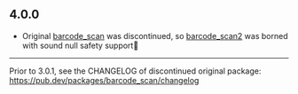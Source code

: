 ## 4.0.0

- Original [barcode_scan](https://pub.dev/packages/barcode_scan) was discontinued, so [barcode_scan2](https://pub.dev/packages/barcode_scan) was borned with sound null safety support🎉

---

Prior to 3.0.1, see the CHANGELOG of discontinued original package:
https://pub.dev/packages/barcode_scan/changelog
